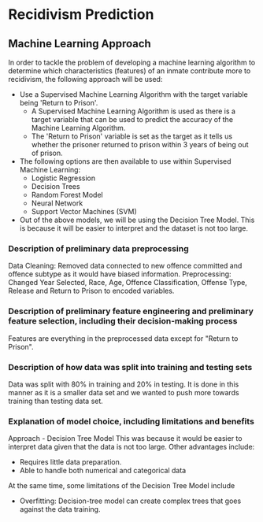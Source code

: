 # Recidivism Prediction

## Machine Learning Approach
In order to tackle the problem of developing a machine learning algorithm to determine which characteristics (features) of an inmate contribute more to recidivism, the following approach will be used:

- Use a Supervised Machine Learning Algorithm with the target variable being 'Return to Prison'.
  - A Supervised Machine Learning Algorithm is used as there is a target variable that can be used to predict the accuracy of the Machine Learning Algorithm.  
  - The 'Return to Prison' variable is set as the target as it tells us whether the prisoner returned to prison within 3 years of being out of prison.
- The following options are then available to use within Supervised Machine Learning:
  - Logistic Regression
  - Decision Trees
  - Random Forest Model
  - Neural Network
  - Support Vector Machines (SVM)
- Out of the above models, we will be using the Decision Tree Model. This is because it will be easier to interpret and the dataset is not too large.

### Description of preliminary data preprocessing
Data Cleaning:
  Removed data connected to new offence committed and offence subtype as it would have biased information.
Preprocessing:
  Changed Year Selected, Race, Age, Offence Classification, Offense Type, Release and Return to Prison to encoded variables.

### Description of preliminary feature engineering and preliminary feature selection, including their decision-making process
Features are everything in the preprocessed data except for "Return to Prison".

### Description of how data was split into training and testing sets
Data was split with 80% in training and 20% in testing. It is done in this manner as it is a smaller data set and we wanted to push more towards training than testing data set.

### Explanation of model choice, including limitations and benefits
Approach - Decision Tree Model
This was because it would be easier to interpret data given that the data is not too large.
Other advantages include:
  - Requires little data preparation.
  - Able to handle both numerical and categorical data

At the same time, some limitations of the Decision Tree Model include
- Overfitting: Decision-tree model can create complex trees that goes against the data training.
